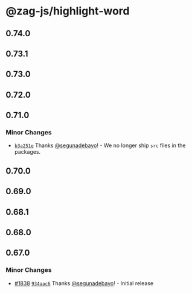 # @zag-js/highlight-word

## 0.74.0

## 0.73.1

## 0.73.0

## 0.72.0

## 0.71.0

### Minor Changes

- [`b3a251e`](https://github.com/chakra-ui/zag/commit/b3a251e5e10b9b27af353e0f41117329846b14e9) Thanks
  [@segunadebayo](https://github.com/segunadebayo)! - We no longer ship `src` files in the packages.

## 0.70.0

## 0.69.0

## 0.68.1

## 0.68.0

## 0.67.0

### Minor Changes

- [#1838](https://github.com/chakra-ui/zag/pull/1838)
  [`934aac6`](https://github.com/chakra-ui/zag/commit/934aac6f222c215767dcc47b201870cfabef425f) Thanks
  [@segunadebayo](https://github.com/segunadebayo)! - Initial release
